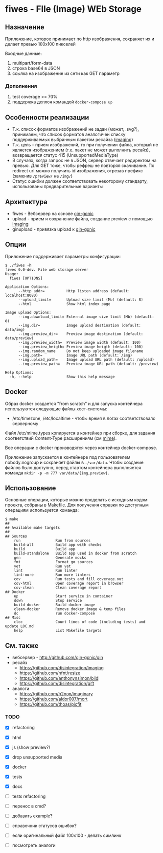 # fiwes - FIle (Image) WEb Storage

## Назначение

Приложение, которое принимает по http изображения, сохраняет их и делает превью 100х100 пикселей

Входные данные: 
1. multipart/form-data
2. строка base64 в JSON
3. ссылка на изображение из сети как GET параметр

### Дополнения

1. test coverage >= 70%
2. поддержка деплоя командой `docker-compose up`

## Особенности реализации

* Т.к. список форматов изображений не задан (может, .svg?), принимаем, что список форматов аналогичен списку поддерживаемых выбранным пакетом ресайза ([imaging](https://github.com/disintegration/imaging))
* Т.к. цель - прием изображений, то при получении файла, который не является изображением (т.е. пакет не может выполнить ресайз), возвращается статус 415 (UnsupportedMediaType)
* В случаях, когда запрос не в JSON, сервер отвечает редиректом на превью. Для GET тоже, чтобы рефреш не повторял скачивание. По redirect url можно получить id изображения, отрезав префикс (заменив `/preview/` на `/img/`)
* Статус ошибки должен соответствовать некоторому стандарту, использованы предварительные варианты

## Архитектура

* fiwes - Вебсервер на основе [gin-gonic](http://github.com/gin-gonic/gin)
* upload - прием и сохранение файла, создание preview с помощью [imaging](https://github.com/disintegration/imaging)
* ginupload - привязка upload к [gin-gonic](http://github.com/gin-gonic/gin)

## Опции

Приложение поддерживает параметры конфигурации:
```
$ ./fiwes -h
fiwes 0.0-dev. File web storage server
Usage:
  fiwes [OPTIONS]

Application Options:
      --http_addr=          Http listen address (default: localhost:8080)
      --upload_limit=       Upload size limit (Mb) (default: 8)
      --html                Show html index page

Image upload Options:
      --img.download_limit= External image size limit (Mb) (default: 8)
      --img.dir=            Image upload destination (default: data/img)
      --img.preview_dir=    Preview image destination (default: data/preview)
      --img.preview_width=  Preview image width (default: 100)
      --img.preview_heigth= Preview image heigth (default: 100)
      --img.random_name     Do not keep uploaded image filename
      --img.path=           Image URL path (default: /img)
      --img.upload_path=    Image upload URL path (default: /upload)
      --img.preview_path=   Preview image URL path (default: /preview)

Help Options:
  -h, --help                Show this help message
```

## Docker

Образ docker создается "from scratch" и для запуска контейнера используются следующие файлы хост-системы:
* /etc/timezone, /etc/localtime - чтобы время в логах соответствовало серверному

Файл /etc/mime.types копируется в контейнер при сборке, для задания соответствий Content-Type расширениям (см [mime](https://golang.org/pkg/mime/#TypeByExtension)).

Все операции с docker производятся через контейнер docker-compose.

Приложение запускается в контейнере под пользователем nobody:nogroup и сохраняет файлы в `./var/data`. Чтобы создание файлов было доступно, перед стартом контейнера выполняется команда `mkdir -p -m 777 var/data/{img,preview}`.

## Использование

Основные операции, которые можно проделать с исходным кодом проекта, собраны в [Makefile](Makefile). Для получения справки по доступным операциям используется команда:
```
$ make
##
## Available make targets
##
## Sources
    run                Run from sources
    build-all          Build app with checks
    build              Build app
    build-standalone   Build app used in docker from scratch
    gen                Generate mocks
    fmt                Format go sources
    vet                Run vet
    lint               Run linter
    lint-more          Run more linters
    cov                Run tests and fill coverage.out
    cov-html           Open coverage report in browser
    cov-clean          Clean coverage report
## Docker
    up                 Start service in container
    down               Stop service
    build-docker       Build docker image
    clean-docker       Remove docker image & temp files
    dc                 run docker-compose
## Misc
    cloc               Count lines of code (including tests) and update LOC.md
    help               List Makefile targets

```


## См. также

* вебсервер - http://github.com/gin-gonic/gin
* ресайз
  * https://github.com/disintegration/imaging
  * https://github.com/nfnt/resize
  * https://github.com/anthonynsimon/bild
  * https://github.com/disintegration/gift
* аналоги
  * https://github.com/h2non/imaginary
  * https://github.com/aldor007/mort
  * https://github.com/thoas/picfit

### TODO

* [x] refactoring
* [x] html
* [x] js (show preview?)
* [x] drop unsupported media
* [x] docker
* [x] tests
* [x] docs
* [ ] tests refactoring
* [ ] перенос в cmd?
* [ ] добавить example?
* [ ] справочник статусов ошибок?
* [ ] если оригинальный файл 100x100 - делать симлинк 
* [ ] посмотреть аналоги

